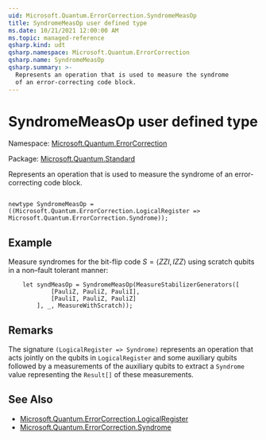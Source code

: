 ```yaml
---
uid: Microsoft.Quantum.ErrorCorrection.SyndromeMeasOp
title: SyndromeMeasOp user defined type
ms.date: 10/21/2021 12:00:00 AM
ms.topic: managed-reference
qsharp.kind: udt
qsharp.namespace: Microsoft.Quantum.ErrorCorrection
qsharp.name: SyndromeMeasOp
qsharp.summary: >-
  Represents an operation that is used to measure the syndrome
  of an error-correcting code block.
---
```


# SyndromeMeasOp user defined type

Namespace: [Microsoft.Quantum.ErrorCorrection](xref:Microsoft.Quantum.ErrorCorrection)

Package: [Microsoft.Quantum.Standard](https://nuget.org/packages/Microsoft.Quantum.Standard)


Represents an operation that is used to measure the syndromeof an error-correcting code block.

```qsharp

newtype SyndromeMeasOp = ((Microsoft.Quantum.ErrorCorrection.LogicalRegister => Microsoft.Quantum.ErrorCorrection.Syndrome));
```



## Example

Measure syndromes for the bit-flip code$S = \langle ZZI, IZZ \rangle$ using scratch qubits in anon–fault tolerant manner:```qsharp    let syndMeasOp = SyndromeMeasOp(MeasureStabilizerGenerators([            [PauliZ, PauliZ, PauliI],            [PauliI, PauliZ, PauliZ]        ], _, MeasureWithScratch));```

## Remarks

The signature `(LogicalRegister => Syndrome)` represents an operationthat acts jointly on the qubits in `LogicalRegister` and some auxiliaryqubits followed by a measurements of the auxiliary qubits to extract a`Syndrome` value representing the `Result[]` of these measurements.

## See Also

- [Microsoft.Quantum.ErrorCorrection.LogicalRegister](xref:Microsoft.Quantum.ErrorCorrection.LogicalRegister)
- [Microsoft.Quantum.ErrorCorrection.Syndrome](xref:Microsoft.Quantum.ErrorCorrection.Syndrome)